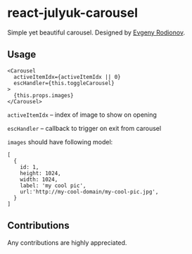 # react-julyuk-carousel
Simple yet beautiful carousel. Designed by [Evgeny Rodionov](https://github.com/evgenyrodionov).

## Usage

    <Carousel
      activeItemIdx={activeItemIdx || 0}
      escHandler={this.toggleCarousel}
    >
      {this.props.images}
    </Carousel>

`activeItemIdx` – index of image to show on opening

`escHandler` – callback to trigger on exit from carousel

`images` should have following model:

    [
      {
        id: 1,
        height: 1024,
        width: 1024,
        label: 'my cool pic',
        url:'http://my-cool-domain/my-cool-pic.jpg',
      }
    ]

## Contributions

Any contributions are highly appreciated.
